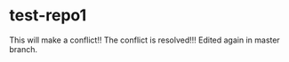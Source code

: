 # test-repo1
This will make a conflict!!
The conflict is resolved!!!
Edited again in master branch.
